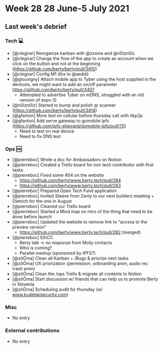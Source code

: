 # Week 28 28 June-5 July 2021

## Last week's debrief

### Tech :computer:

* [@clegirar] Reorganize kanban with @zxxma and @n0izn0iz 
* [@clegirar] Change the flow of the app to create an account when we click on the button and not at the beginning (https://github.com/berty/berty/pull/3410)
* [@clegirar] Config M1 (thx to @aeddi)
* [@glouvigny] Attach mobile app to Tyber using the host supplied in the devtools, we might want to add an on/off parameter https://github.com/berty/berty/pull/3407
	* Attempted to advertise Tyber on mDNS, struggled with an old version of expo 🙃
* [@n0izn0iz] Started to bump and polish qr scanner (https://github.com/berty/berty/pull/3414)
* [@gfanton] More test on cellular before thursday call with libp2p
* [@gfanton] Add serve gateway to gomobile ipfs (https://github.com/ipfs-shipyard/gomobile-ipfs/pull/70)
    * Need to test on real device
    * Need to fix DNS test

### Ops :cool:

* [@pierreboc] Wrote a doc for Ambassadors on Notion
* [@pierreboc] Created a Trello board for non tech contributor with first tasks
* [@pierreboc] Fixed some 404 on the website
    * https://github.com/berty/www.berty.tech/pull/284
    * https://github.com/berty/www.berty.tech/pull/283
* [@pierreboc] Prepared Open Tech Fund application
* [@pierreboc] Invited Steeve from Zenly to our next builders meeting + Dietrich for the one in August
* [@pierreboc] Cleaned our Trello board
* [@pierreboc] Started a Mind map on miro of the thing that need to be done before launch
* [@pierreboc] Updated the website to remove link to "access to the preview version"
    * https://github.com/berty/www.berty.tech/pull/282 (merged)
* [@pierreboc] EthCC
    * Berty talk -> no response from Molly contacts
    * Who is coming?
    * Parallel meetup (sponsored by IPFS?)
* [@zôÖma] Clean all Kanban + /Bugs & priorize next tasks
* [@zôÖma] UX priorization (permission, onboarding anim, audio rec trash anim)
* [@zôÖma] Clean the /ops Trello & migrate all contents to Notion
* [@zôÖma] Start discussion w/ friends that can help us to promote Berty in Slovenia 
* [@zôÖma] Scheduling audit for thursday (w/ www.kudelskisecurity.com)

### Misc

* No entry

### External contributions

* No entry

